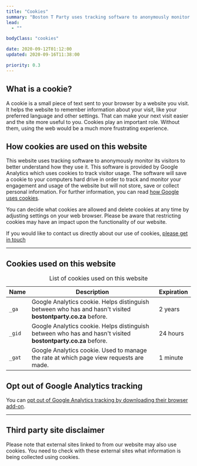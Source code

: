 ```yaml
---
title: "Cookies"
summary: "Boston T Party uses tracking software to anonymously monitor its visitors to better understand how they use it."
lead:
  - ""

bodyClass: "cookies"

date: 2020-09-12T01:12:00
updated: 2020-09-16T11:38:00

priority: 0.3
---
```

## What is a cookie?

A cookie is a small piece of text sent to your browser by a website you visit. It helps the website to remember information about your visit, like your preferred language and other settings. That can make your next visit easier and the site more useful to you. Cookies play an important role. Without them, using the web would be a much more frustrating experience.

## How cookies are used on this website

This website uses tracking software to anonymously monitor its visitors to better understand how they use it. This software is provided by Google Analytics which uses cookies to track visitor usage. The software will save a cookie to your computers hard drive in order to track and monitor your engagement and usage of the website but will not store, save or collect personal information. For further information, you can read [how Google uses cookies][1].

You can decide what cookies are allowed and delete cookies at any time by adjusting settings on your web browser. Please be aware that restricting cookies may have an impact upon the functionality of our website.

If you would like to contact us directly about our use of cookies, [please get in touch][2]

---

## Cookies used on this website

<table class="[ table__cookies ]">
	<caption class="[ visually-hidden ]">List of cookies used on this website</caption>
	<thead>
		<tr>
			<th>Name</th>
			<th>Description</th>
			<th>Expiration</th>
		</tr>
	</thead>
	<tbody>
		<tr>
			<td>
				<code>_ga</code>
			</td>
			<td>Google Analytics cookie. Helps distinguish between who has and hasn't visited <strong>bostontparty.co.za</strong> before.</td>
			<td>2 years</td>
		</tr>
		<tr>
			<td>
				<code>_gid</code>
			</td>
			<td>Google Analytics cookie. Helps distinguish between who has and hasn't visited <strong>bostontparty.co.za</strong> before.</td>
			<td>24 hours</td>
		</tr>
		<tr>
			<td>
				<code>_gat</code>
			</td>
			<td>Google Analytics cookie. Used to manage the rate at which page view requests are made.</td>
			<td>1 minute</td>
		</tr>
	</tbody>
</table>

## Opt out of Google Analytics tracking

You can [opt out of Google Analytics tracking by downloading their browser add-on][3].

---

## Third party site disclaimer

Please note that external sites linked to from our website may also use cookies. You need to check with these external sites what information is being collected using cookies.

[1]: https://policies.google.com/technologies/cookies
[2]: /contact
[3]: https://tools.google.com/dlpage/gaoptout
